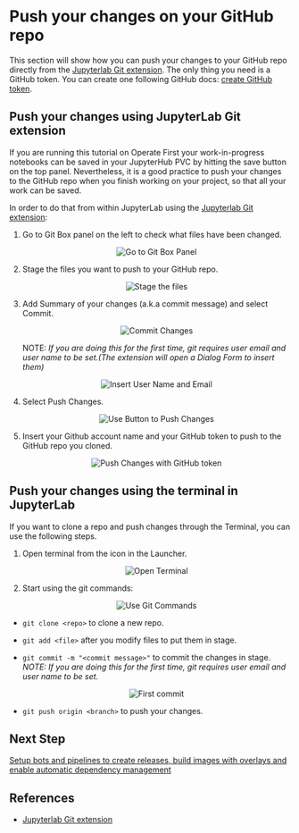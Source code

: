 # Push your changes on your GitHub repo

This section will show how you can push your changes to your GitHub repo directly from the [Jupyterlab Git extension][1].
The only thing you need is a GitHub token. You can create one following GitHub docs: [create GitHub token](https://docs.github.com/en/github/authenticating-to-github/creating-a-personal-access-token).

## Push your changes using JupyterLab Git extension

If you are running this tutorial on Operate First your work-in-progress notebooks can be saved in your JupyterHub PVC by hitting the save button on the top panel.
Nevertheless, it is a good practice to push your changes to the GitHub repo when you finish working on your project, so that all your work can be saved.

In order to do that from within JupyterLab using the [Jupyterlab Git extension][1]:

1. Go to Git Box panel on the left to check what files have been changed.

    <div style="text-align:center">
    <img alt="Go to Git Box Panel" src="https://raw.githubusercontent.com/AICoE/overlays-for-ai-pipeline/master/docs/images/JupyterLabGitBoxPanel.png">
    </div>

2. Stage the files you want to push to your GitHub repo.

    <div style="text-align:center">
    <img alt="Stage the files" src="https://raw.githubusercontent.com/AICoE/overlays-for-ai-pipeline/master/docs/images/JupyterLabGitStageFiles.png">
    </div>

3. Add Summary of your changes (a.k.a commit message) and select Commit.

    <div style="text-align:center">
    <img alt="Commit Changes" src="https://raw.githubusercontent.com/AICoE/overlays-for-ai-pipeline/master/docs/images/JupyterLabGitCommitChanges.png">
    </div>

    NOTE: _If you are doing this for the first time, git requires user email and user name to be set.(The extension will open a Dialog Form to insert them)_

    <div style="text-align:center">
    <img alt="Insert User Name and Email" src="https://raw.githubusercontent.com/AICoE/overlays-for-ai-pipeline/master/docs/images/JupyterLabGitInsertUserNameEmail.png">
    </div>


4. Select Push Changes.

    <div style="text-align:center">
    <img alt="Use Button to Push Changes" src="https://raw.githubusercontent.com/AICoE/overlays-for-ai-pipeline/master/docs/images/JupyterLabGitUseButtonToPushChanges.png">
    </div>

5. Insert your Github account name and your GitHub token to push to the GitHub repo you cloned.

    <div style="text-align:center">
    <img alt="Push Changes with GitHub token" src="https://raw.githubusercontent.com/AICoE/overlays-for-ai-pipeline/master/docs/images/JupyterLabGitPush.png">
    </div>

## Push your changes using the terminal in JupyterLab

If you want to clone a repo and push changes through the Terminal, you can use the following steps.

1. Open terminal from the icon in the Launcher.

    <div style="text-align:center">
    <img alt="Open Terminal" src="https://raw.githubusercontent.com/AICoE/overlays-for-ai-pipeline/master/docs/images/JupyterLabOpenTerminal.png">
    </div>

2. Start using the git commands:

    <div style="text-align:center">
    <img alt="Use Git Commands" src="https://raw.githubusercontent.com/AICoE/overlays-for-ai-pipeline/master/docs/images/JupyterLabUseTerminal.png">
    </div>

- `git clone <repo>` to clone a new repo.

- `git add <file>` after you modify files to put them in stage.

- `git commit -m "<commit message>"` to commit the changes in stage. _NOTE: If you are doing this for the first time, git requires user email and user name to be set._

    <div style="text-align:center">
    <img alt="First commit" src="https://raw.githubusercontent.com/AICoE/overlays-for-ai-pipeline/master/docs/images/JupyterLabTerminalFirstCommit.png">
    </div>

- `git push origin <branch>` to push your changes.


## Next Step

[Setup bots and pipelines to create releases, build images with overlays and enable automatic dependency management](./thoth-aicoe-services.md)

## References

* [Jupyterlab Git extension][1]

[1]: https://github.com/jupyterlab/jupyterlab-git
